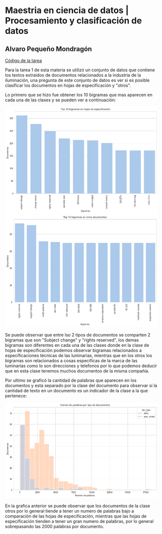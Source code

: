 # Maestria en ciencia de datos | Procesamiento y clasificación de datos
## Alvaro Pequeño Mondragón

[Código de la tarea](https://github.com/Peque-73/MCD-Procesamiento-Clasificacion-Datos/blob/main/Tareas/Tarea%201/Tarea_1_Alvaro_Peque%C3%B1o.ipynb)

Para la tarea 1 de esta materia se utilizó un conjunto de datos que contiene los textos extraidos de documentos relacionados a la industria de la iluminación, una pregunta de este conjunto de datos es ver si es posible clasificar los documentos en hojas de especificación y "otros".

Lo primero que se hizo fue obtener los 10 bigramas que mas aparecen en cada una de las clases y se pueden ver a continuación:

![Spec_bigrams](https://github.com/Peque-73/MCD-Procesamiento-Clasificacion-Datos/blob/main/Tareas/Tarea%201/Spec_bigrams.png)
![Others_bigrams](https://github.com/Peque-73/MCD-Procesamiento-Clasificacion-Datos/blob/main/Tareas/Tarea%201/Others_bigrams.png)

Se puede observar que entre lso 2 tipos de documentos se comparten 2 bigramas que son "Subject change" y "rights reserved", los demas bigramas son diferentes en cada una de las clases donde en la clase de hojas de especificación podemos observar bigramas relacionados a especificaciones técnicas de las luminarias, mientras que en los otros los bigramas son relacionados a cosas especificas de la marca de las luminarias como lo son direcciones y telefonos por lo que podemos deducir que en esta clase tenemos muchos documentos de la misma compañía.

Por ultimo se graficó la cantidad de palabras que aparecen en los documentos y esta separado por la clase del documento para observar si la cantidad de texto en un documento es un indicador de la clase a la que pertenece:

![Word_count](https://github.com/Peque-73/MCD-Procesamiento-Clasificacion-Datos/blob/main/Tareas/Tarea%201/Word_count.png)

En la grafica anterior se puede observar que los documentos de la clase otros por lo general tiende a tener un numero de palabras bajo a comparación de las hojas de especificación, mientras que las hojas de especificación tienden a tener un gran numero de palabras, por lo general sobrepasando las 2000 palabras por documento.
